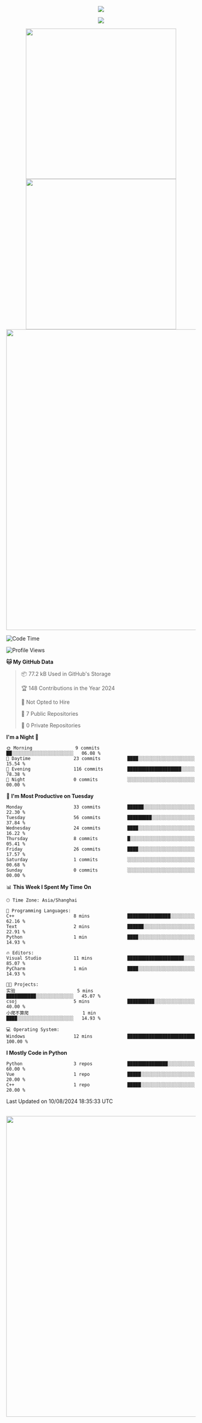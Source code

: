 <!-- header -->
<p align="center">
<img src="https://capsule-render.vercel.app/api?type=waving&color=timeGradient&height=300&&section=header&text=👋%20Hi&fontSize=90&fontAlign=50&fontAlignY=30&desc=I’m%20echoChalo&descAlign=50&descSize=30&descAlignY=60&animation=twinkling" />
</p>
<!--subheader -->
<p align="center">
<img src="https://readme-typing-svg.demolab.com?font=Montserrat&pause=1000&color=28F7E8&background=498FF600&center=true&vCenter=true&random=false&width=435&lines=Welcome+to+my+Github+profile+page!" />
</p>
<!-- data-->

<p align="center">
<img align="center" width="400" src="https://github-readme-stats.vercel.app/api?username=echoChalo&theme=github-compact" />
<img align="center" width="400" src="https://streak-stats.demolab.com?user=echoChalo&theme=tokyonight-duo&hide_border=true" />
<br/>
<img  width="800" align="center" src="https://github-readme-stats.vercel.app/api/wakatime?username=echoChalo&theme=transparent&hide_border=true&layout=compact&langs_count=22" /> 
 
<!--START_SECTION:waka-->
![Code Time](http://img.shields.io/badge/Code%20Time-59%20hrs%2026%20mins-blue)

![Profile Views](http://img.shields.io/badge/Profile%20Views-0-blue)

**🐱 My GitHub Data** 

> 📦 77.2 kB Used in GitHub's Storage 
 > 
> 🏆 148 Contributions in the Year 2024
 > 
> 🚫 Not Opted to Hire
 > 
> 📜 7 Public Repositories 
 > 
> 🔑 0 Private Repositories 
 > 
**I'm a Night 🦉** 

```text
🌞 Morning                9 commits           ██░░░░░░░░░░░░░░░░░░░░░░░   06.08 % 
🌆 Daytime                23 commits          ████░░░░░░░░░░░░░░░░░░░░░   15.54 % 
🌃 Evening                116 commits         ████████████████████░░░░░   78.38 % 
🌙 Night                  0 commits           ░░░░░░░░░░░░░░░░░░░░░░░░░   00.00 % 
```
📅 **I'm Most Productive on Tuesday** 

```text
Monday                   33 commits          ██████░░░░░░░░░░░░░░░░░░░   22.30 % 
Tuesday                  56 commits          █████████░░░░░░░░░░░░░░░░   37.84 % 
Wednesday                24 commits          ████░░░░░░░░░░░░░░░░░░░░░   16.22 % 
Thursday                 8 commits           █░░░░░░░░░░░░░░░░░░░░░░░░   05.41 % 
Friday                   26 commits          ████░░░░░░░░░░░░░░░░░░░░░   17.57 % 
Saturday                 1 commits           ░░░░░░░░░░░░░░░░░░░░░░░░░   00.68 % 
Sunday                   0 commits           ░░░░░░░░░░░░░░░░░░░░░░░░░   00.00 % 
```


📊 **This Week I Spent My Time On** 

```text
🕑︎ Time Zone: Asia/Shanghai

💬 Programming Languages: 
C++                      8 mins              ████████████████░░░░░░░░░   62.16 % 
Text                     2 mins              ██████░░░░░░░░░░░░░░░░░░░   22.91 % 
Python                   1 min               ████░░░░░░░░░░░░░░░░░░░░░   14.93 % 

🔥 Editors: 
Visual Studio            11 mins             █████████████████████░░░░   85.07 % 
PyCharm                  1 min               ████░░░░░░░░░░░░░░░░░░░░░   14.93 % 

🐱‍💻 Projects: 
实验                       5 mins              ███████████░░░░░░░░░░░░░░   45.07 % 
csoj                     5 mins              ██████████░░░░░░░░░░░░░░░   40.00 % 
小爬不算爬                    1 min               ████░░░░░░░░░░░░░░░░░░░░░   14.93 % 

💻 Operating System: 
Windows                  12 mins             █████████████████████████   100.00 % 
```

**I Mostly Code in Python** 

```text
Python                   3 repos             ███████████████░░░░░░░░░░   60.00 % 
Vue                      1 repo              █████░░░░░░░░░░░░░░░░░░░░   20.00 % 
C++                      1 repo              █████░░░░░░░░░░░░░░░░░░░░   20.00 % 
```




 Last Updated on 10/08/2024 18:35:33 UTC
<!--END_SECTION:waka-->

<br/>
<img width="800" src="https://github-readme-stats.vercel.app/api/top-langs/?username=echoChalo&&theme=transparent&hide_border=true&layout=compact&langs_count=8" />
